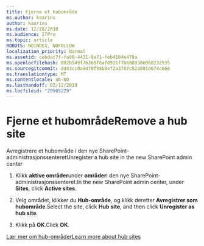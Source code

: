 ```yaml
---
title: Fjerne et hubområde
ms.author: kaarins
author: kaarins
ms.date: 12/28/2018
ms.audience: ITPro
ms.topic: article
ROBOTS: NOINDEX, NOFOLLOW
localization_priority: Normal
ms.assetid: cebdac7f-fa90-4431-9a71-feb4104e479a
ms.openlocfilehash: 082b549f76360f6af0921f7b608030e068232935
ms.sourcegitcommit: dd43cc0a9470f98b8ef2a3787c823801d674c666
ms.translationtype: MT
ms.contentlocale: nb-NO
ms.lasthandoff: 02/12/2019
ms.locfileid: "29905229"
---
```

# <a name="remove-a-hub-site"></a><span data-ttu-id="ed107-102">Fjerne et hubområde</span><span class="sxs-lookup"><span data-stu-id="ed107-102">Remove a hub site</span></span>

<span data-ttu-id="ed107-103">Avregistrere et hubområde i den nye SharePoint-administrasjonssenteret</span><span class="sxs-lookup"><span data-stu-id="ed107-103">Unregister a hub site in the new SharePoint admin center</span></span>
  
1. <span data-ttu-id="ed107-104">Klikk **aktive områder**under **områder**i den nye SharePoint-administrasjonssenteret.</span><span class="sxs-lookup"><span data-stu-id="ed107-104">In the new SharePoint admin center, under **Sites**, click **Active sites**.</span></span> 
    
2. <span data-ttu-id="ed107-105">Velg området, klikker du **Hub-område**, og klikk deretter **Avregistrer som hubområde**.</span><span class="sxs-lookup"><span data-stu-id="ed107-105">Select the site, click **Hub site**, and then click **Unregister as hub site**.</span></span> 
    
3. <span data-ttu-id="ed107-106">Klikk på **OK**.</span><span class="sxs-lookup"><span data-stu-id="ed107-106">Click **OK**.</span></span> 
    
[<span data-ttu-id="ed107-107">Lær mer om hub-områder</span><span class="sxs-lookup"><span data-stu-id="ed107-107">Learn more about hub sites</span></span>](https://support.office.com/article/what-is-a-sharepoint-hub-site-fe26ae84-14b7-45b6-a6d1-948b3966427f?ui=en-US&amp;rs=en-US&amp;ad=US)
  

